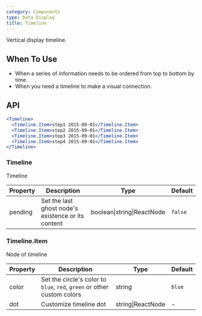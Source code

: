 ```yaml
---
category: Components
type: Data Display
title: Timeline
---
```


Vertical display timeline.

## When To Use

- When a series of information needs to be ordered from top to bottom by time.
- When you need a timeline to make a visual connection.

## API

```jsx
<Timeline>
  <Timeline.Item>step1 2015-09-01</Timeline.Item>
  <Timeline.Item>step2 2015-09-01</Timeline.Item>
  <Timeline.Item>step3 2015-09-01</Timeline.Item>
  <Timeline.Item>step4 2015-09-01</Timeline.Item>
</Timeline>
```

### Timeline

Timeline

| Property | Description | Type | Default |
| -------- | ----------- | ---- | ------- |
| pending | Set the last ghost node's existence or its content | boolean\|string\|ReactNode | `false` |

### Timeline.Item

Node of timeline

| Property | Description | Type | Default |
| -------- | ----------- | ---- | ------- |
| color | Set the circle's color to `blue`, `red`, `green` or other custom colors | string | `blue` |
| dot | Customize timeline dot | string\|ReactNode | - |
